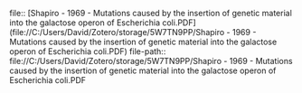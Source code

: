 file:: [Shapiro - 1969 - Mutations caused by the insertion of genetic material into the galactose operon of Escherichia coli.PDF](file://C:/Users/David/Zotero/storage/5W7TN9PP/Shapiro - 1969 - Mutations caused by the insertion of genetic material into the galactose operon of Escherichia coli.PDF)
file-path:: file://C:/Users/David/Zotero/storage/5W7TN9PP/Shapiro - 1969 - Mutations caused by the insertion of genetic material into the galactose operon of Escherichia coli.PDF
